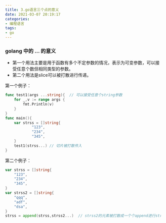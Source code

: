 ```yaml
---
title: 3.go语言三个点的意义
date: 2021-03-07 20:19:17
categories:
- 编程语言
tags:
- go
---
```


### golang 中的  ...  的意义

- 第一个用法主要是用于函数有多个不定参数的情况，表示为可变参数，可以接受任意个数但相同类型的参数。
- 第二个用法是slice可以被打散进行传递。

第一个例子：

```go
func test1(args ...string){  // 可以接受任意个string参数
	for _,v := range args {
		fmt.Println(v)
	}
}
func main(){
	var strss = []string{
			"123",
			"234",
			"345",
	}
	test1(strss...) // 切片被打散传入
}
```

第二个例子：

```go l
var strss = []string{
	"123",
	"234",
	"345",
}
var strss2 = []string{
	"qqq",
	"adf",
	"dsa",
}
strss = append(strss,strss2...)  // strss2的元素被打散成一个个append进行strss
```

